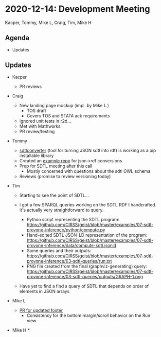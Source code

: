2020-12-14: Development Meeting
===============================

Kacper, Tommy, Mike L, Craig, Tim, Mike H

Agenda
------
* Updates

Updates
------

* Kacper
    * PR reviews

* Craig
    * New landing page mockup (impl. by Mike L.)
        * TOS draft
        * Covers TOS and STATA ack requirements
    * Ignored unit tests in r2d...
    * Met with Mathworks
    * PR review/testing

* Tommy
    * [sdtlconverter](https://github.com/ThomasThelen/sdtl-converter) (tool for turning JSON sdtl into rdf) is working as a pip installable library
    * Created an [example repo](https://github.com/ThomasThelen/sdtl-rdf-examples) for json->rdf conversions
    * [Prep](https://docs.google.com/document/d/1cAMPct4qq1HRo5GIf1-M-OkUz-vBetXMcsVt9YN2zac/edit#) for SDTL meeting after this call
        * Mostly concerned with questions about the sdtl OWL schema
    * Reviews (promise to review versioning today)

* Tim
    * Starting to see the point of SDTL...
    * I got a few SPARQL queries working on the SDTL RDF I handcrafted. It's actually very straightforward to query.
        * Python script representing the SDTL program:  https://github.com/CIRSS/geist/blob/master/examples/07-sdtl-provone-inference/python/compute.py
        * Hand-edited SDTL JSON-LD representation of the program:  https://github.com/CIRSS/geist/blob/master/examples/07-sdtl-provone-inference/data/compute-sdtl.jsonld
        * Some queries and their outputs: https://github.com/CIRSS/geist/blob/master/examples/07-sdtl-provone-inference/03-sdtl-queries/run.txt
        * PNG file created from the final (graphviz-generating) query: https://github.com/CIRSS/geist/blob/master/examples/07-sdtl-provone-inference/03-sdtl-queries/outputs/GRAPH-1.png

    * Have yet to find a find a query of SDTL that depends on order of elements in JSON arrays.

* Mike L
    * [PR for updated footer](https://github.com/whole-tale/ngx-dashboard/pull/113)
        * Consistency for the bottom margin/scroll behavior on the Run view

* Mike H
    * 
